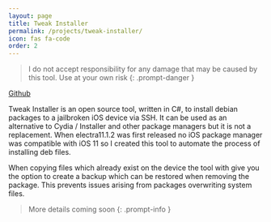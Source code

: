 ```yaml
---
layout: page
title: Tweak Installer
permalink: /projects/tweak-installer/
icon: fas fa-code
order: 2
---
```


> I do not accept responsibility for any damage that may be caused by this tool. Use at your own risk
{: .prompt-danger }

[Github](https://github.com/josephwalden13/tweak-installer)

Tweak Installer is an open source tool, written in C#, to install debian packages to a jailbroken iOS device via SSH. It can be used as an alternative to Cydia / Installer and other package managers but it is not a replacement. When electra11.1.2 was first released no iOS package manager was compatible with iOS 11 so I created this tool to automate the process of installing deb files. 

When copying files which already exist on the device the tool with give you the option to create a backup which can be restored when removing the package. This prevents issues arising from packages overwriting system files.

> More details coming soon
{: .prompt-info }